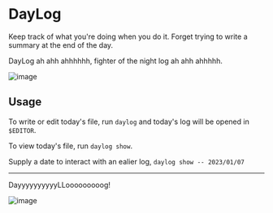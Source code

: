 # DayLog

Keep track of what you're doing when you do it. Forget trying to write a summary at the end of the day.

DayLog ah ahh ahhhhhh, fighter of the night log ah ahh ahhhhh.

![image](https://github.com/notnmeyer/daylog-cli/assets/672246/fa27a3ec-8044-4813-bfb0-3494eab97a98)

## Usage

To write or edit today's file, run `daylog` and today's log will be opened in `$EDITOR`.

To view today's file, run `daylog show`.

Supply a date to interact with an ealier log, `daylog show -- 2023/01/07`

---
DayyyyyyyyyyLLooooooooog!

![image](https://github.com/notnmeyer/daylog-cli/assets/672246/949b7eee-aa63-484a-a366-231462ac9563)
